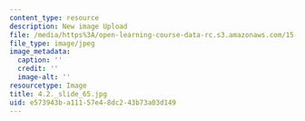 ```yaml
---
content_type: resource
description: New image Upload
file: /media/https%3A/open-learning-course-data-rc.s3.amazonaws.com/15-s21-nuts-and-bolts-of-business-plans-january-iap-2014/e573943ba11157e48dc243b73a03d149_4.2._slide_65.jpg
file_type: image/jpeg
image_metadata:
  caption: ''
  credit: ''
  image-alt: ''
resourcetype: Image
title: 4.2._slide_65.jpg
uid: e573943b-a111-57e4-8dc2-43b73a03d149
---
```

